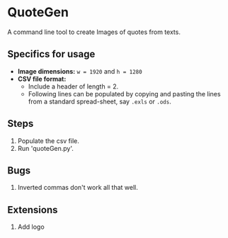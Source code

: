 # QuoteGen
A command line tool to create Images of quotes from texts. 

## Specifics for usage
* **Image dimensions:** `w = 1920` and `h = 1280`
* **CSV file format:** 
  * Include a header of length = 2.
  * Following lines can be populated by copying and pasting the lines from a standard spread-sheet, say `.exls` or `.ods`. 

## Steps
1. Populate the csv file. 
2. Run 'quoteGen.py'.

## Bugs
1. Inverted commas don't work all that well. 

## Extensions
1. Add logo
